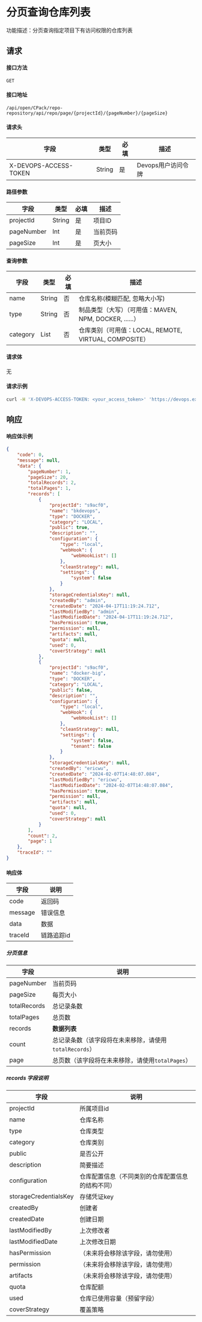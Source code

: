 # 分页查询仓库列表

功能描述：分页查询指定项目下有访问权限的仓库列表



## 请求

#### 接口方法

`GET`

#### 接口地址

`/api/open/CPack/repo-repository/api/repo/page/{projectId}/{pageNumber}/{pageSize}`

#### 请求头

| 字段                  | 类型   | 必填 | 描述               |
| --------------------- | ------ | ---- | ------------------ |
| X-DEVOPS-ACCESS-TOKEN | String | 是   | Devops用户访问令牌 |

#### 路径参数

| 字段       | 类型   | 必填 | 描述     |
| ---------- | ------ | ---- | -------- |
| projectId  | String | 是   | 项目ID   |
| pageNumber | Int    | 是   | 当前页码 |
| pageSize   | Int    | 是   | 页大小   |

#### 查询参数

| 字段     | 类型   | 必填 | 描述                                                   |
| -------- | ------ | ---- | ------------------------------------------------------ |
| name     | String | 否   | 仓库名称(模糊匹配, 忽略大小写)                         |
| type     | String | 否   | 制品类型（大写）（可用值：MAVEN, NPM, DOCKER, ......） |
| category | List   | 否   | 仓库类别（可用值：LOCAL, REMOTE, VIRTUAL, COMPOSITE）  |

#### 请求体

无

#### 请求示例

```bash
curl -H 'X-DEVOPS-ACCESS-TOKEN: <your_access_token>' 'https://devops.example.com/api/open/CPack/repo-repository/api/repo/page/s9acf0/1/20'
```



## 响应

#### 响应体示例

```json
{
    "code": 0,
    "message": null,
    "data": {
        "pageNumber": 1,
        "pageSize": 20,
        "totalRecords": 2,
        "totalPages": 1,
        "records": [
            {
                "projectId": "s9acf0",
                "name": "bkdevops",
                "type": "DOCKER",
                "category": "LOCAL",
                "public": true,
                "description": "",
                "configuration": {
                    "type": "local",
                    "webHook": {
                        "webHookList": []
                    },
                    "cleanStrategy": null,
                    "settings": {
                        "system": false
                    }
                },
                "storageCredentialsKey": null,
                "createdBy": "admin",
                "createdDate": "2024-04-17T11:19:24.712",
                "lastModifiedBy": "admin",
                "lastModifiedDate": "2024-04-17T11:19:24.712",
                "hasPermission": true,
                "permission": null,
                "artifacts": null,
                "quota": null,
                "used": 0,
                "coverStrategy": null
            },
            {
                "projectId": "s9acf0",
                "name": "docker-big",
                "type": "DOCKER",
                "category": "LOCAL",
                "public": false,
                "description": "",
                "configuration": {
                    "type": "local",
                    "webHook": {
                        "webHookList": []
                    },
                    "cleanStrategy": null,
                    "settings": {
                        "system": false,
                        "tenant": false
                    }
                },
                "storageCredentialsKey": null,
                "createdBy": "ericwu",
                "createdDate": "2024-02-07T14:48:07.084",
                "lastModifiedBy": "ericwu",
                "lastModifiedDate": "2024-02-07T14:48:07.084",
                "hasPermission": true,
                "permission": null,
                "artifacts": null,
                "quota": null,
                "used": 0,
                "coverStrategy": null
            }
        ],
        "count": 2,
        "page": 1
    },
    "traceId": ""
}
```
#### 响应体

| 字段    | 说明       |
| ------- | ---------- |
| code    | 返回码     |
| message | 错误信息   |
| data    | 数据       |
| traceId | 链路追踪id |

##### 分页信息

| 字段         | 说明                                                   |
| ------------ | ------------------------------------------------------ |
| pageNumber   | 当前页码                                               |
| pageSize     | 每页大小                                               |
| totalRecords | 总记录条数                                             |
| totalPages   | 总页数                                                 |
| records      | **数据列表**                                           |
| count        | 总记录条数（该字段将在未来移除，请使用`totalRecords`） |
| page         | 总页数（该字段将在未来移除，请使用`totalPages`）       |

##### records 字段说明

| 字段                  | 说明                                             |
| --------------------- | ------------------------------------------------ |
| projectId             | 所属项目id                                       |
| name                  | 仓库名称                                         |
| type                  | 仓库类型                                         |
| category              | 仓库类别                                         |
| public                | 是否公开                                         |
| description           | 简要描述                                         |
| configuration         | 仓库配置信息（不同类别的仓库配置信息的结构不同） |
| storageCredentialsKey | 存储凭证key                                      |
| createdBy             | 创建者                                           |
| createdDate           | 创建日期                                         |
| lastModifiedBy        | 上次修改者                                       |
| lastModifiedDate      | 上次修改日期                                     |
| hasPermission         | （未来将会移除该字段，请勿使用）                 |
| permission            | （未来将会移除该字段，请勿使用）                 |
| artifacts             | （未来将会移除该字段，请勿使用）                 |
| quota                 | 仓库配额                                         |
| used                  | 仓库已使用容量（预留字段）                       |
| coverStrategy         | 覆盖策略                                         |
